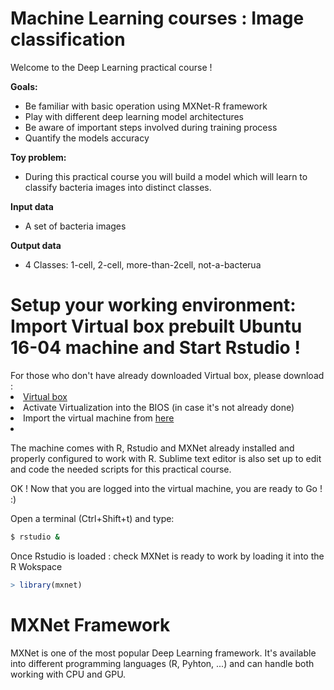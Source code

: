 # Machine Learning courses : Image classification

Welcome to the Deep Learning practical course !

<b>Goals:</b><br>
- Be familiar with basic operation using MXNet-R framework
- Play with different deep learning model architectures
- Be aware of important steps involved during training process
- Quantify the models accuracy

<b> Toy problem: </b>
- During this practical course you will build a model which will learn to classify bacteria images into distinct classes.

<b> Input data </b>
- A set of bacteria images

<b> Output data </b>
- 4 Classes: 1-cell, 2-cell, more-than-2cell, not-a-bacterua

<h1> Setup your working environment: Import Virtual box prebuilt Ubuntu 16-04 machine and Start Rstudio !</h1>
For those who don't have already downloaded Virtual box, please download :<br>
<li> <a href="https://www.virtualbox.org/"> Virtual box </a></li>
<li> Activate Virtualization into the BIOS (in case it's not already done)</li>
<li> Import the virtual machine from <a href="_blank">here</a> </li>
<li Start the machine (login::password / mxnet::mxnet)</li>

The machine comes with R, Rstudio and MXNet already installed and properly configured to work with R. 
Sublime text editor is also set up to edit and code the needed scripts for this practical course.

OK ! Now that you are logged into the virtual machine, you are ready to Go ! :)

Open a terminal (Ctrl+Shift+t) and type: <br>

```bash
$ rstudio &
```
Once Rstudio is loaded : check MXNet is ready to work by loading it into the R Wokspace
```R
> library(mxnet)
```

<h1> MXNet Framework </h1>

MXNet is one of the most popular Deep Learning framework. It's available into different programming languages (R, Pyhton, ...) and can handle both working with CPU and GPU. 





